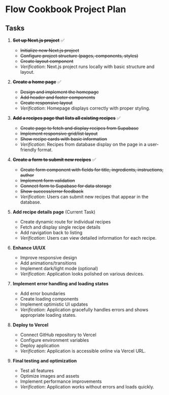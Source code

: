 # Flow Cookbook Project Plan

## Tasks
1. **~~Set up Next.js project~~** ✅
   - ~~Initialize new Next.js project~~
   - ~~Configure project structure (pages, components, styles)~~
   - ~~Create layout component~~
   - *Verification*: Next.js project runs locally with basic structure and layout.

2. **~~Create a home page~~** ✅
   - ~~Design and implement the homepage~~
   - ~~Add header and footer components~~
   - ~~Create responsive layout~~
   - *Verification*: Homepage displays correctly with proper styling.

3. **~~Add a recipes page that lists all existing recipes~~** ✅
   - ~~Create page to fetch and display recipes from Supabase~~
   - ~~Implement responsive grid/list layout~~
   - ~~Show recipe cards with basic information~~
   - *Verification*: Recipes from database display on the page in a user-friendly format.

4. **~~Create a form to submit new recipes~~** ✅
   - ~~Create form component with fields for title, ingredients, instructions, author~~
   - ~~Implement form validation~~
   - ~~Connect form to Supabase for data storage~~
   - ~~Show success/error feedback~~
   - *Verification*: Users can submit new recipes that appear in the database.

5. **Add recipe details page** (Current Task)
   - Create dynamic route for individual recipes
   - Fetch and display single recipe details
   - Add navigation back to listing
   - *Verification*: Users can view detailed information for each recipe.

6. **Enhance UI/UX**
   - Improve responsive design
   - Add animations/transitions
   - Implement dark/light mode (optional)
   - *Verification*: Application looks polished on various devices.

7. **Implement error handling and loading states**
   - Add error boundaries
   - Create loading components
   - Implement optimistic UI updates
   - *Verification*: Application gracefully handles errors and shows appropriate loading states.

8. **Deploy to Vercel**
    - Connect GitHub repository to Vercel
    - Configure environment variables
    - Deploy application
    - *Verification*: Application is accessible online via Vercel URL.

9. **Final testing and optimization**
    - Test all features
    - Optimize images and assets
    - Implement performance improvements
    - *Verification*: Application works without errors and loads quickly.
